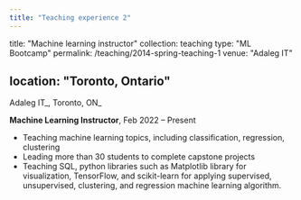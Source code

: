 ```yaml
---
title: "Teaching experience 2"
---
```

title: "Machine learning instructor"
collection: teaching
type: "ML Bootcamp"
permalink: /teaching/2014-spring-teaching-1
venue: "Adaleg IT"
<!-- date: 2014-01-01 -->
location: "Toronto, Ontario"
---
<!-- Output copied to clipboard! -->

<!-----

Yay, no errors, warnings, or alerts!

Conversion time: 0.305 seconds.


Using this Markdown file:

1. Paste this output into your source file.
2. See the notes and action items below regarding this conversion run.
3. Check the rendered output (headings, lists, code blocks, tables) for proper
   formatting and use a linkchecker before you publish this page.

Conversion notes:

* Docs to Markdown version 1.0β34
* Sun Feb 05 2023 14:47:26 GMT-0800 (PST)
* Source doc: Untitled document
----->


Adaleg IT_, Toronto, ON_

**Machine Learning Instructor**, Feb 2022 – Present



* Teaching machine learning topics, including classification, regression, clustering
* Leading more than 30  students to complete capstone projects
* Teaching SQL, python libraries such as Matplotlib library for visualization, TensorFlow, and scikit-learn for applying supervised, unsupervised, clustering, and regression machine learning algorithm.



<!-- This is a description of a teaching experience. You can use markdown like any other post.

Heading 1
======

Heading 2
======

Heading 3
======
 -->
